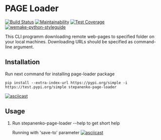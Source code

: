 # PAGE Loader

[![Build Status](https://github.com/StepanenkoArtem/python-project-lvl3/workflows/Build/badge.svg)](https://github.com/StepanenkoArtem/python-project-lvl3/actions)
[![Maintainability](https://api.codeclimate.com/v1/badges/0c5f98e70a04ca23c02c/maintainability)](https://codeclimate.com/github/StepanenkoArtem/python-project-lvl3/maintainability)
[![Test Coverage](https://codecov.io/gh/StepanenkoArtem/python-project-lvl3/branch/master/graph/badge.svg)](https://codecov.io/gh/StepanenkoArtem/python-project-lvl3)
[![wemake-python-styleguide](https://img.shields.io/badge/style-wemake-000000.svg)](https://github.com/wemake-services/wemake-python-styleguide)

This CLI programm downloading remote web-pages to specified folder on your local machines.
Downloading URLs should be specified as command-line argument.

## Installation

Run next command for installing page-loader package

    pip install --extra-index-url https://pypi.org/simple -i https://test.pypi.org/simple stepanenko-page-loader

[![asciicast](https://asciinema.org/a/CQyUMCvHSGBQg9T0nT9mEoAKy.svg)](https://asciinema.org/a/CQyUMCvHSGBQg9T0nT9mEoAKy)

## Usage

1. Run
    stepanenko-page-loader --help
to get short help

    Running with 'save-to' parameter
[![asciicast](https://asciinema.org/a/oo2NGMaHTu9ENWc6yTr7jjULW.svg)](https://asciinema.org/a/oo2NGMaHTu9ENWc6yTr7jjULW)
